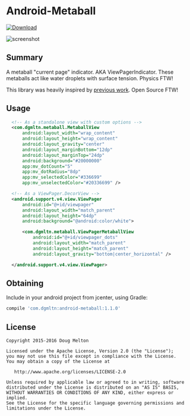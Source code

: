 Android-Metaball
================

[ ![Download](https://api.bintray.com/packages/dgmltn/maven/android-metaball/images/download.svg) ](https://bintray.com/dgmltn/maven/android-metaball/_latestVersion)

![screenshot](https://raw.github.com/dgmltn/Android-Metaball/master/art/screenshot.png)

## Summary

A metaball "current page" indicator. AKA ViewPagerIndicator. These metaballs act like water droplets with surface tension. Physics FTW!

This library was heavily inspired by [previous work](https://raw.githubusercontent.com/dodola/MetaballLoading/master/app/src/main/java/com/dodola/animview/MetaballView.java). Open Source FTW!

## Usage

```xml
  <!-- As a standalone view with custom options -->
  <com.dgmltn.metaball.MetaballView
      android:layout_width="wrap_content"
      android:layout_height="wrap_content"
      android:layout_gravity="center"
      android:layout_marginBottom="12dp"
      android:layout_marginTop="24dp"
      android:background="#20000000"
      app:mv_dotCount="5"
      app:mv_dotRadius="8dp"
      app:mv_selectedColor="#336699"
      app:mv_unselectedColor="#20336699" />

  <!-- As a ViewPager.DecorView -->
  <android.support.v4.view.ViewPager
      android:id="@+id/viewpager"
      android:layout_width="match_parent"
      android:layout_height="64dp"
      android:background="@android:color/white">

      <com.dgmltn.metaball.ViewPagerMetaballView
          android:id="@+id/viewpager_dots"
          android:layout_width="match_parent"
          android:layout_height="match_parent"
          android:layout_gravity="bottom|center_horizontal" />

  </android.support.v4.view.ViewPager>
```

## Obtaining

Include in your android project from jcenter, using Gradle:
```groovy
compile 'com.dgmltn:android-metaball:1.1.0'
```

## License

    Copyright 2015-2016 Doug Melton

    Licensed under the Apache License, Version 2.0 (the "License");
    you may not use this file except in compliance with the License.
    You may obtain a copy of the License at

       http://www.apache.org/licenses/LICENSE-2.0

    Unless required by applicable law or agreed to in writing, software
    distributed under the License is distributed on an "AS IS" BASIS,
    WITHOUT WARRANTIES OR CONDITIONS OF ANY KIND, either express or implied.
    See the License for the specific language governing permissions and
    limitations under the License.
